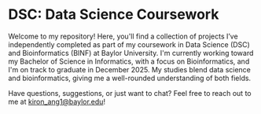 # DSC: Data Science Coursework

Welcome to my repository! Here, you'll find a collection of projects I’ve independently completed as part of my coursework in Data Science (DSC) and Bioinformatics (BINF) at Baylor University. I'm currently working toward my Bachelor of Science in Informatics, with a focus on Bioinformatics, and I'm on track to graduate in December 2025. My studies blend data science and bioinformatics, giving me a well-rounded understanding of both fields.

Have questions, suggestions, or just want to chat? Feel free to reach out to me at kiron_ang1@baylor.edu!